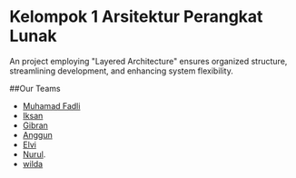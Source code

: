 
# Kelompok 1 Arsitektur Perangkat Lunak

An  project employing "Layered Architecture" ensures organized structure, streamlining development, and enhancing system flexibility.

##Our Teams

- [Muhamad Fadli](https://github.com/muhamadfad)
- [Iksan](https://github.com/Ichsan47)
- [Gibran](https://github.com/gibranfitrah)
- [Anggun](https://github.com/Anggunlestariarmansyah)
- [Elvi](https://github.com/elvisaktiawatisalemaku)
- [Nurul](https://github.com/nnrlaziza).
- [wilda](https://github.com/WildaAryani0)
